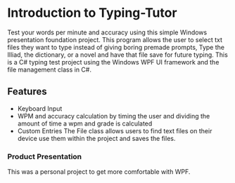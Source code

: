 
# Introduction to Typing-Tutor
  Test your words per minute and accuracy using this simple Windows presentation foundation project. This program allows the user to select txt files they want to type instead of giving boring premade prompts, Type the Illiad, the dictionary, or a novel and have that file save for future typing. This is a C# typing test project using the Windows WPF UI framework and the file management class in C#. 

##  Features
* Keyboard Input 
* WPM and accuracy calculation by timing the user and dividing the amount of time a wpm and grade is calculated 
* Custom Entries The File class allows users to find text files on their device use them within the project and saves the files. 

###  Product Presentation

This was a personal project to get more comfortable with WPF.
